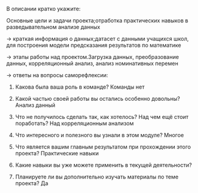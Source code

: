 В описании кратко укажите:

Основные цели и задачи проекта;отработка практических навыков в разведывательном анализе данных

→ краткая информация о данных;датасет с данными учащихся школ, для построения модели предсказания результатов по математике

→ этапы работы над проектом.Загрузка данных, преобразование данных, корреляционный анализ, анализ номинативных перемен

→ ответы на вопросы саморефлексии:

1. Какова была ваша роль в команде? Команды нет

2. Какой частью своей работы вы остались особенно довольны? Анализ данный

3. Что не получилось сделать так, как хотелось? Над чем ещё стоит поработать? Над корреляционным анализом

4. Что интересного и полезного вы узнали в этом модуле? Многое

5. Что является вашим главным результатом при прохождении этого проекта? Практические навыки

6. Какие навыки вы уже можете применить в текущей деятельности?

7. Планируете ли вы дополнительно изучать материалы по теме проекта? Да
